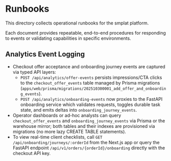 # Runbooks

This directory collects operational runbooks for the smplat platform.

Each document provides repeatable, end-to-end procedures for responding to events or validating capabilities in specific environments.

## Analytics Event Logging

- Checkout offer acceptance and onboarding journey events are captured via typed API layers:
  - `POST /api/analytics/offer-events` persists impressions/CTA clicks to the `checkout_offer_events` table managed by Prisma migrations (`apps/web/prisma/migrations/202510300001_add_offer_and_onboarding_events`).
  - `POST /api/analytics/onboarding-events` now proxies to the FastAPI onboarding service which validates requests, toggles durable task state, and emits deltas into `onboarding_journey_events`.
- Operator dashboards or ad-hoc analysts can query `checkout_offer_events` and `onboarding_journey_events` via Prisma or the warehouse mirror; both tables and their indexes are provisioned via migrations (no more lazy CREATE TABLE statements).
- To view real-time client checklists, call `GET /api/onboarding/journeys/:orderId` from the Next.js app or query the FastAPI endpoint `/api/v1/orders/{orderId}/onboarding` directly with the checkout API key.
